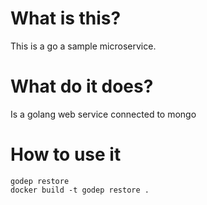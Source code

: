 What is this?
=============

This is a go a sample microservice.

What do it does?
================

Is a golang web service connected to mongo

How to use it
=============

```
godep restore
docker build -t godep restore .
```